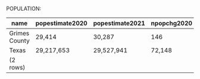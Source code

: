 POPULATION:

|     name      | popestimate2020 | popestimate2021 | npopchg2020 | npopchg2021 | births2020 | births2021 | deaths2020 | deaths2021 | naturalchg2020 | naturalchg2021 | internationalmig2020 | internationalmig2021 | domesticmig2020 | domesticmig2021 | netmig2020 | netmig2021 | rbirth2021 | rdeath2021 | rnaturalchg2021 | rinternationalmig2021 | rdomesticmig2021 | rnetmig2021 |
|---------------|-----------------|-----------------|-------------|-------------|------------|------------|------------|------------|----------------|----------------|----------------------|----------------------|-----------------|-----------------|------------|------------|------------|------------|-----------------|-----------------------|------------------|-------------|
| Grimes County | 29,414          | 30,287          | 146         | 873         | 72         | 291        | 85         | 327        | -13            | -36            | 0                    | 1                    | 159             | 920             | 159        | 921        |       9.75 |      10.95 |           -1.21 |                  0.03 |            30.82 |       30.85|
| Texas         | 29,217,653      | 29,527,941      | 72,148      | 310,288     | 88,377     | 362,450    | 60,137     | 248,605    | 28,240         | 113,845        | 1,318                | 27,185               | 40,982          | 170,307         | 42,300     | 197,492    |      12.34 |       8.46 |            3.88 |                  0.93 |             5.80 |        6.72|
|(2 rows)|

